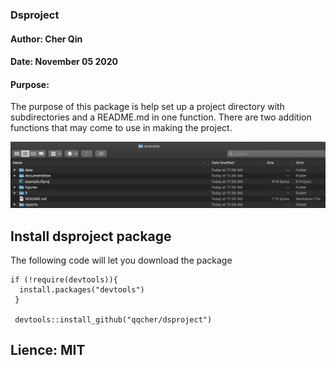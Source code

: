 ### Dsproject

#### Author: Cher Qin

#### Date: November 05 2020

#### Purpose: 
The purpose of this package is help set up a project directory with subdirectories and a README.md in one function. There are two addition functions that may come to use in making the project.

![ ](example.png)

## Install dsproject package
The following code will let you download the package
```{r, eval= FALSE}
if (!require(devtools)){
  install.packages("devtools")
 }
 
 devtools::install_github("qqcher/dsproject")
 ```

## Lience: MIT
